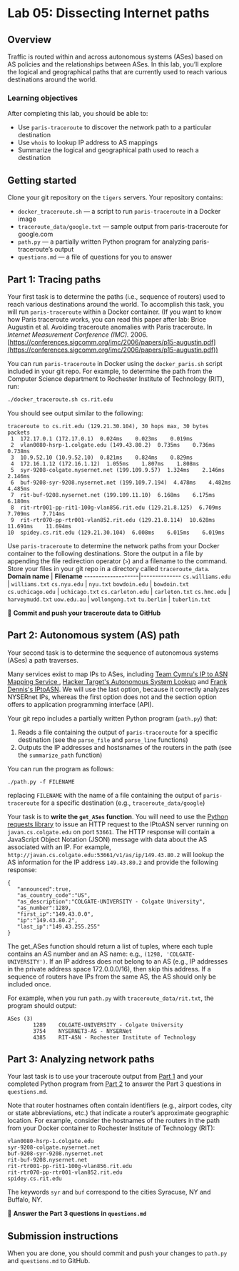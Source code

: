 # Lab 05: Dissecting Internet paths

## Overview
Traffic is routed within and across autonomous systems (ASes) based on AS policies and the relationships between ASes. In this lab, you’ll explore the logical and geographical paths that are currently used to reach various destinations around the world. 

### Learning objectives
After completing this lab, you should be able to:
* Use `paris-traceroute` to discover the network path to a particular destination
* Use `whois` to lookup IP address to AS mappings
* Summarize the logical and geographical path used to reach a destination

## Getting started
Clone your git repository on the `tigers` servers. Your repository contains:
* `docker_traceroute.sh` — a script to run `paris-traceroute` in a Docker image
* `traceroute_data/google.txt` — sample output from paris-traceroute for google.com
* `path.py` — a partially written Python program for analyzing paris-traceroute’s output
* `questions.md` — a file of questions for you to answer

## Part 1: Tracing paths
Your first task is to determine the paths (i.e., sequence of routers) used to reach various destinations around the world. To accomplish this task, you will run `paris-traceroute` within a Docker container. (If you want to know how Paris traceroute works, you can read this paper after lab: Brice Augustin et al. Avoiding traceroute anomalies with Paris traceroute. In _Internet Measurement Conference (IMC)._ 2006. [https://conferences.sigcomm.org/imc/2006/papers/p15-augustin.pdf](https://conferences.sigcomm.org/imc/2006/papers/p15-augustin.pdf))

You can run `paris-traceroute` in Docker using the `docker_paris.sh` script included in your git repo. For example, to determine the path from the Computer Science department to Rochester Institute of Technology (RIT), run:
```bash
./docker_traceroute.sh cs.rit.edu 
```

You should see output similar to the following:

```
traceroute to cs.rit.edu (129.21.30.104), 30 hops max, 30 bytes packets
 1  172.17.0.1 (172.17.0.1)  0.024ms    0.023ms    0.019ms  
 2  vlan0080-hsrp-1.colgate.edu (149.43.80.2)  0.735ms    0.736ms    0.738ms  
 3  10.9.52.10 (10.9.52.10)  0.821ms    0.824ms    0.829ms  
 4  172.16.1.12 (172.16.1.12)  1.055ms    1.807ms    1.808ms  
 5  syr-9208-colgate.nysernet.net (199.109.9.57)  1.324ms    2.146ms    2.146ms  
 6  buf-9208-syr-9208.nysernet.net (199.109.7.194)  4.478ms    4.482ms    4.485ms  
 7  rit-buf-9208.nysernet.net (199.109.11.10)  6.168ms    6.175ms    6.180ms  
 8  rit-rtr001-pp-rit1-100g-vlan856.rit.edu (129.21.8.125)  6.709ms    7.709ms    7.714ms  
 9  rit-rtr070-pp-rtr001-vlan852.rit.edu (129.21.8.114)  10.628ms    11.691ms    11.694ms  
10  spidey.cs.rit.edu (129.21.30.104)  6.008ms    6.015ms    6.019ms  
```

Use `paris-traceroute` to determine the network paths from your Docker container to the following destinations. Store the output in a file by appending the file redirection operator (`>`) and a filename to the command. Store your files in your git repo in a directory called `traceroute_data`. 
**Domain name**    | **Filename**
-------------------|--------------
`cs.williams.edu`  | `williams.txt`
`cs.nyu.edu`       | `nyu.txt`
`bowdoin.edu`      | `bowdoin.txt`
`cs.uchicago.edu`  | `uchicago.txt`
`cs.carleton.edu`  | `carleton.txt`
`cs.hmc.edu`       | `harveymudd.txt`
`uow.edu.au`       | `wollongong.txt`
`tu.berlin`        | `tuberlin.txt`

🛑 **Commit and push your traceroute data to GitHub**

## Part 2: Autonomous system (AS) path
Your second task is to determine the sequence of autonomous systems (ASes) a path traverses. 

Many services exist to map IPs to ASes, including [Team Cymru's IP to ASN Mapping Service ](https://team-cymru.com/community-services/ip-asn-mapping/#whois), [Hacker Target's Autonomous System Lookup](https://hackertarget.com/as-ip-lookup) and [Frank Dennis's IPtoASN](https://iptoasn.com). We will use the last option, because it correctly analyzes NYSERnet IPs, whereas the first option does not and the section option offers to application programming interface (API).

Your git repo includes a partially written Python program (`path.py`) that:
1. Reads a file containing the output of `paris-traceroute` for a specific destination (see the `parse_file` and `parse_line` functions)
2. Outputs the IP addresses and hostsnames of the routers in the path (see the `summarize_path` function)

You can run the program as follows:
```
./path.py -f FILENAME
```
replacing `FILENAME` with the name of a file containing the output of `paris-traceroute` for a specific destination (e.g., `traceroute_data/google`)

Your task is to **write the `get_ASes` function**. You will need to use the [Python requests library](https://docs.python-requests.org/en/latest) to issue an HTTP request to the IPtoASN server running on `javan.cs.colgate.edu` on port `53661`. The HTTP response will contain a JavaScript Object Notation (JSON) message with data about the AS associated with an IP. For example, `http://javan.cs.colgate.edu:53661/v1/as/ip/149.43.80.2` will lookup the AS information for the IP address `149.43.80.2` and provide the following response: 
```
{
   "announced":true,
   "as_country_code":"US",
   "as_description":"COLGATE-UNIVERSITY - Colgate University",
   "as_number":1289,
   "first_ip":"149.43.0.0",
   "ip":"149.43.80.2",
   "last_ip":"149.43.255.255"
}
```
The get_ASes function should return a list of tuples, where each tuple contains an AS number and an AS name: e.g., `(1298, 'COLGATE-UNIVERSITY')`. If an IP address does not belong to an AS (e.g., IP addresses in the private address space 172.0.0.0/16), then skip this address. If a sequence of routers have IPs from the same AS, the AS should only be included once.

For example, when you run `path.py` with `traceroute_data/rit.txt`, the program should output:

```
ASes (3)
        1289    COLGATE-UNIVERSITY - Colgate University
        3754    NYSERNET3-AS - NYSERNet
        4385    RIT-ASN - Rochester Institute of Technology
```

## Part 3: Analyzing network paths

Your last task is to use your traceroute output from [Part 1](#part-1-tracing-paths) and your completed Python program from [Part 2](#part-2-autonomous-system-as-path) to answer the Part 3 questions in `questions.md`.

Note that router hostnames often contain identifiers (e.g., airport codes, city or state abbreviations, etc.) that indicate a router’s approximate geographic location.  For example, consider the hostnames of the routers in the path from your Docker container to Rochester Institute of Technology (RIT):
```
vlan0080-hsrp-1.colgate.edu
syr-9208-colgate.nysernet.net
buf-9208-syr-9208.nysernet.net
rit-buf-9208.nysernet.net
rit-rtr001-pp-rit1-100g-vlan856.rit.edu
rit-rtr070-pp-rtr001-vlan852.rit.edu
spidey.cs.rit.edu
```
The keywords `syr` and `buf` correspond to the cities Syracuse, NY and Buffalo, NY.

🛑  **Answer the Part 3 questions in `questions.md`**

## Submission instructions

When you are done, you should commit and push your changes to `path.py` and `questions.md` to GitHub.
